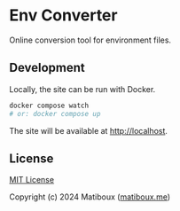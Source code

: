 # Env Converter

Online conversion tool for environment files.


## Development

Locally, the site can be run with Docker.

```bash
docker compose watch
# or: docker compose up
```

The site will be available at [http://localhost](http://localhost).


## License

[MIT License](LICENSE)

Copyright (c) 2024 Matiboux ([matiboux.me](https://matiboux.me))
